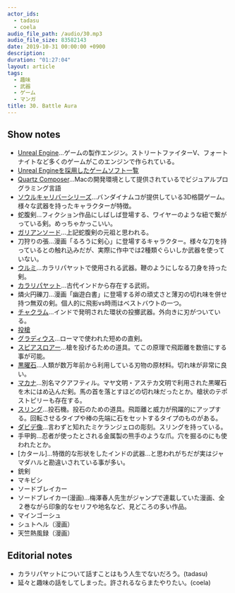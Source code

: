 ```yaml
---
actor_ids:
  - tadasu
  - coela
audio_file_path: /audio/30.mp3
audio_file_size: 83582143
date: 2019-10-31 00:00:00 +0900
description: 
duration: "01:27:04"
layout: article
tags: 
  - 趣味
  - 武器
  - ゲーム
  - マンガ
title: 30. Battle Aura
---
```


## Show notes

- [Unreal Engine](https://www.unrealengine.com/ja/)...ゲームの製作エンジン。ストリートファイターV、フォートナイトなど多くのゲームがこのエンジンで作られている。
- [Unreal Engineを採用したゲームソフト一覧](https://ja.m.wikipedia.org/wiki/Unreal_Engineを採用したゲームソフト一覧)
- [Quartz Composer](https://ja.m.wikipedia.org/wiki/Quartz_Composer)...Macの開発環境として提供されているでビジュアルプログラミング言語
- [ソウルキャリバーシリーズ](https://sc6.soularchive.jp/sp/?)...バンダイナムコが提供している3D格闘ゲーム。様々な武器を持ったキャラクターが特徴。
- 蛇腹剣...フィクション作品にしばしば登場する、ワイヤーのような紐で繋がっている剣。めっちゃかっこいい。
- [ガリアンソード]()...上記蛇腹剣の元祖と思われる。
- 刀狩りの張...漫画「るろうに剣心」に登場するキャラクター。様々な刀を持っているとの触れ込みだが、実際に作中では2種類ぐらいしか武器を使っていない。
- [ウルミ]()...カラリパヤットで使用される武器。鞭のようにしなる刀身を持った剣。
- [カラリパヤット]()...古代インドから存在する武術。
- 燐火円礫刀...漫画「幽遊白書」に登場する斧の頑丈さと薄刃の切れ味を併せ持つ無双の剣。個人的に飛影vs時雨はベストバウトの一つ。
- [チャクラム]()...インドで発明された環状の投擲武器。外向きに刃がついている。
- [投槍]()
- [グラディウス]()...ローマで使われた短めの直剣。
- [スピアスロアー]()...槍を投げるための道具。てこの原理で飛距離を数倍にする事が可能。
- [黒曜石]()...人類が数万年前から利用している刃物の原材料。切れ味が非常に良い。
- [マカナ](https://ja.m.wikipedia.org/wiki/マカナ)...別名マクアフティル。マヤ文明・アステカ文明で利用された黒曜石を木にはめ込んだ剣。馬の首を落とすほどの切れ味だったとか。槍状のテポストピリーも存在する。
- [スリング](https://ja.m.wikipedia.org/wiki/投石器)...投石機。投石のための道具。飛距離と威力が飛躍的にアップする。回転させるタイプや棒の先端に石をセットするタイプのものがある。
- [ダビデ像](https://ja.m.wikipedia.org/wiki/ダビデ像_(ミケランジェロ))...言わずと知れたミケランジェロの彫刻。スリングを持っている。
- 手甲鉤...忍者が使ったとされる金属製の熊手のような爪。穴を掘るのにも使われたとか。
- [カタール]...特徴的な形状をしたインドの武器...と思われがちだが実はジャマダハルと勘違いされている事が多い。
- 銃剣
- マキビシ
- ソードブレイカー
- ソードブレイカー(漫画)...梅澤春人先生がジャンプで連載していた漫画、全２巻ながら印象的なセリフや地名など、見どころの多い作品。
- マインゴーシュ
- シュトヘル（漫画）
- 天竺熱風録（漫画）

## Editorial notes
- カラリパヤットについて話すことはもう人生でないだろう。(tadasu)
- 延々と趣味の話をしてしまった。許されるならまたやりたい。(coela)
